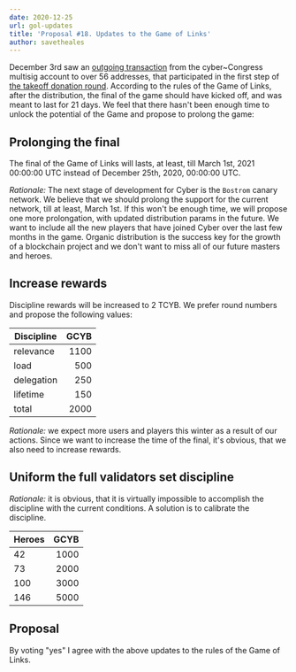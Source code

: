```yaml
---
date: 2020-12-25
url: gol-updates
title: 'Proposal #18. Updates to the Game of Links'
author: savetheales
---
```


December 3rd saw an [outgoing transaction](https://cyber.page/network/euler/tx/21E2702B7A2A9754CA3770EB69D3740513A6C3C3D9F71F922E37C25CB6F0DB57) from the cyber\~Congress multisig account to over 56 addresses, that participated in the first step of [the takeoff donation round](https://cybercongress.ai/takeoff-results). According to the rules of the Game of Links, after the distribution, the final of the game should have kicked off, and was meant to last for 21 days.
We feel that there hasn't been enough time to unlock the potential of the Game and propose to prolong the game:

## Prolonging the final

The final of the Game of Links will lasts, at least, till March 1st, 2021 00:00:00 UTC instead of December 25th, 2020, 00:00:00 UTC.

*Rationale:* The next stage of development for Cyber is the `Bostrom` canary network. We believe that we should prolong the support for the current network, till at least, March 1st. If this won't be enough time, we will propose one more prolongation, with updated distribution params in the future. We want to include all the new players that have joined Cyber over the last few months in the game. Organic distribution is the success key for the growth of a blockchain project and we don't want to miss all of our future masters and heroes.

## Increase rewards

Discipline rewards will be increased to 2 TCYB. We prefer round numbers and propose the following values:

|Discipline|GCYB|
|---|---:|
|relevance| 1100|
|load| 500|
|delegation| 250|
|lifetime| 150|
|total| 2000|

*Rationale:* we expect more users and players this winter as a result of our actions. Since we want to increase the time of the final, it's obvious, that we also need to increase rewards.

## Uniform the full validators set discipline

*Rationale:* it is obvious, that it is virtually impossible to accomplish the discipline with the current conditions. A solution is to calibrate the discipline.

|Heroes|GCYB|
|---|---:|
|42| 1000|
|73| 2000|
|100| 3000|
|146| 5000|

## Proposal

By voting "yes" I agree with the above updates to the rules of the Game of Links.
